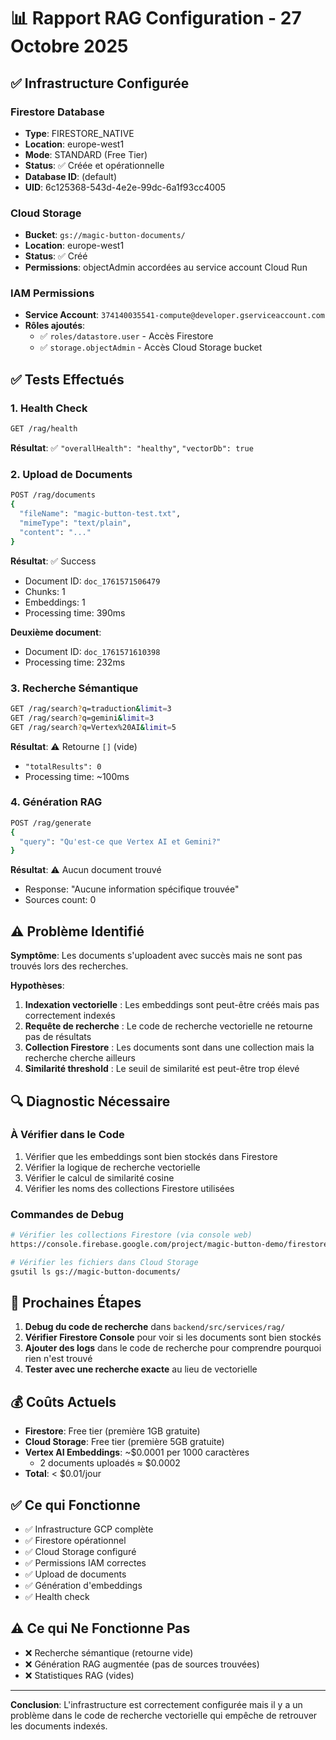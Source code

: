 # 📊 Rapport RAG Configuration - 27 Octobre 2025

## ✅ Infrastructure Configurée

### Firestore Database
- **Type**: FIRESTORE_NATIVE
- **Location**: europe-west1
- **Mode**: STANDARD (Free Tier)
- **Status**: ✅ Créée et opérationnelle
- **Database ID**: (default)
- **UID**: 6c125368-543d-4e2e-99dc-6a1f93cc4005

### Cloud Storage
- **Bucket**: `gs://magic-button-documents/`
- **Location**: europe-west1
- **Status**: ✅ Créé
- **Permissions**: objectAdmin accordées au service account Cloud Run

### IAM Permissions
- **Service Account**: `374140035541-compute@developer.gserviceaccount.com`
- **Rôles ajoutés**:
  - ✅ `roles/datastore.user` - Accès Firestore
  - ✅ `storage.objectAdmin` - Accès Cloud Storage bucket

## ✅ Tests Effectués

### 1. Health Check
```bash
GET /rag/health
```
**Résultat**: ✅ `"overallHealth": "healthy"`, `"vectorDb": true`

### 2. Upload de Documents
```bash
POST /rag/documents
{
  "fileName": "magic-button-test.txt",
  "mimeType": "text/plain",
  "content": "..."
}
```
**Résultat**: ✅ Success
- Document ID: `doc_1761571506479`
- Chunks: 1
- Embeddings: 1
- Processing time: 390ms

**Deuxième document**:
- Document ID: `doc_1761571610398`
- Processing time: 232ms

### 3. Recherche Sémantique
```bash
GET /rag/search?q=traduction&limit=3
GET /rag/search?q=gemini&limit=3
GET /rag/search?q=Vertex%20AI&limit=5
```
**Résultat**: ⚠️ Retourne `[]` (vide)
- `"totalResults": 0`
- Processing time: ~100ms

### 4. Génération RAG
```bash
POST /rag/generate
{
  "query": "Qu'est-ce que Vertex AI et Gemini?"
}
```
**Résultat**: ⚠️ Aucun document trouvé
- Response: "Aucune information spécifique trouvée"
- Sources count: 0

## ⚠️ Problème Identifié

**Symptôme**: Les documents s'uploadent avec succès mais ne sont pas trouvés lors des recherches.

**Hypothèses**:
1. **Indexation vectorielle** : Les embeddings sont peut-être créés mais pas correctement indexés
2. **Requête de recherche** : Le code de recherche vectorielle ne retourne pas de résultats
3. **Collection Firestore** : Les documents sont dans une collection mais la recherche cherche ailleurs
4. **Similarité threshold** : Le seuil de similarité est peut-être trop élevé

## 🔍 Diagnostic Nécessaire

### À Vérifier dans le Code
1. Vérifier que les embeddings sont bien stockés dans Firestore
2. Vérifier la logique de recherche vectorielle
3. Vérifier le calcul de similarité cosine
4. Vérifier les noms des collections Firestore utilisées

### Commandes de Debug
```bash
# Vérifier les collections Firestore (via console web)
https://console.firebase.google.com/project/magic-button-demo/firestore

# Vérifier les fichiers dans Cloud Storage
gsutil ls gs://magic-button-documents/
```

## 📝 Prochaines Étapes

1. **Debug du code de recherche** dans `backend/src/services/rag/`
2. **Vérifier Firestore Console** pour voir si les documents sont bien stockés
3. **Ajouter des logs** dans le code de recherche pour comprendre pourquoi rien n'est trouvé
4. **Tester avec une recherche exacte** au lieu de vectorielle

## 💰 Coûts Actuels

- **Firestore**: Free tier (première 1GB gratuite)
- **Cloud Storage**: Free tier (première 5GB gratuite)
- **Vertex AI Embeddings**: ~$0.0001 per 1000 caractères
  - 2 documents uploadés ≈ $0.0002
- **Total**: < $0.01/jour

## ✅ Ce qui Fonctionne

- ✅ Infrastructure GCP complète
- ✅ Firestore opérationnel
- ✅ Cloud Storage configuré
- ✅ Permissions IAM correctes
- ✅ Upload de documents
- ✅ Génération d'embeddings
- ✅ Health check

## ⚠️ Ce qui Ne Fonctionne Pas

- ❌ Recherche sémantique (retourne vide)
- ❌ Génération RAG augmentée (pas de sources trouvées)
- ❌ Statistiques RAG (vides)

---

**Conclusion**: L'infrastructure est correctement configurée mais il y a un problème dans le code de recherche vectorielle qui empêche de retrouver les documents indexés.
